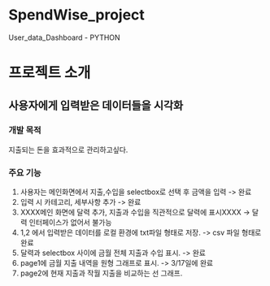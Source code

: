 # SpendWise_project
User_data_Dashboard - PYTHON
# 프로젝트 소개
## 사용자에게 입력받은 데이터들을 시각화
### 개발 목적
지출되는 돈을 효과적으로 관리하고싶다.
### 주요 기능
1. 사용자는 메인화면에서 지출,수입을 selectbox로 선택 후 금액을 입력 -> 완료
2. 입력 시 카테고리, 세부사항 추가 -> 완료
3. XXXX메인 화면에 달력 추가, 지출과 수입을 직관적으로 달력에 표시XXXX -> 달력 인터페이스가 없어서 불가능
4. 1,2 에서 입력받은 데이터를 로컬 환경에 txt파일 형태로 저장. -> csv 파일 형태로 완료
5. 달력과 selectbox 사이에 금월 전체 지출과 수입 표시. -> 완료
6. page1에 금월 지출 내역을 원형 그래프로 표시. -> 3/17일에 완료
7. page2에 현재 지출과 작월 지출을 비교하는 선 그래프.
